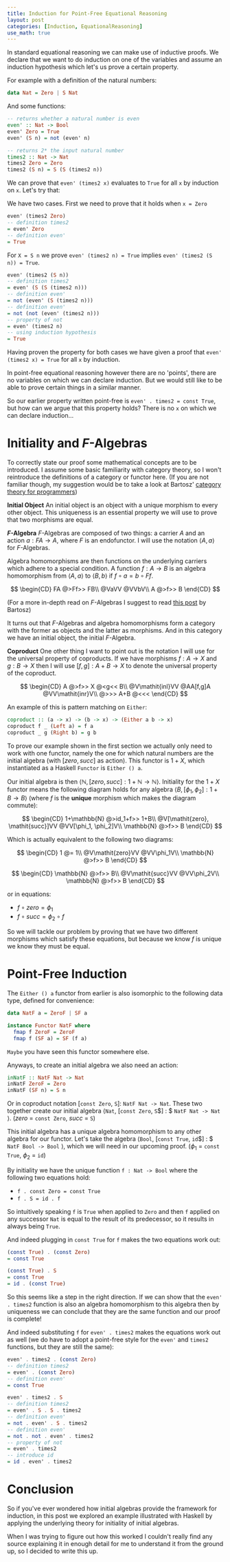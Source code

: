 ```yaml
---
title: Induction for Point-Free Equational Reasoning
layout: post
categories: [Induction, EquationalReasoning]
use_math: true
---
```


In standard equational reasoning we can make use of inductive proofs. We declare that we want to do induction on one of the variables and assume an induction hypothesis which let's us prove a certain property.

For example with a definition of the natural numbers:

```haskell
data Nat = Zero | S Nat
```

And some functions:

```haskell
-- returns whether a natural number is even
even' :: Nat -> Bool
even' Zero = True
even' (S n) = not (even' n)

-- returns 2* the input natural number
times2 :: Nat -> Nat
times2 Zero = Zero
times2 (S n) = S (S (times2 n))
```

We can prove that `even' (times2 x)` evaluates to `True` for all `x` by induction on `x`. Let's try that:

We have two cases. First we need to prove that it holds when `x = Zero`

```haskell
even' (times2 Zero)
-- definition times2
= even' Zero
-- definition even'
= True
```

For `X = S n` we prove `even' (times2 n) = True` implies `even' (times2 (S n)) = True`.

```haskell
even' (times2 (S n))
-- definition times2
= even' (S (S (times2 n)))
-- definition even'
= not (even' (S (times2 n)))
-- definition even'
= not (not (even' (times2 n)))
-- property of not
= even' (times2 n)
-- using induction hypothesis
= True
```

Having proven the property for both cases we have given a proof that `even' (times2 x) = True` for all `x` by induction.

In point-free equational reasoning however there are no 'points', there are no variables on which we can declare induction. But we would still like to be able to prove certain things in a similar manner.

So our earlier property written point-free is `even' . times2 = const True`, but how can we argue that this property holds? There is no `x` on which we can declare induction...

# Initiality and $F$-Algebras

To correctly state our proof some mathematical concepts are to be introduced. I assume some basic familiarity with category theory, so I won't reintroduce the definitions of a category or functor here. (If you are not familiar though, my suggestion would be to take a look at Bartosz' [category theory for programmers](https://bartoszmilewski.com/2014/10/28/category-theory-for-programmers-the-preface/))

**Initial Object** An initial object is an object with a unique morphism to every other object. This uniqueness is an essential property we will use to prove that two morphisms are equal.

**$F$-Algebra** $F$-Algebras are composed of two things: a carrier $A$ and an action $a : FA \rightarrow A$, where $F$ is an endofunctor. I will use the notation $\langle A, a \rangle$ for $F$-Algebras.

Algebra homomorphisms are then functions on the underlying carriers which adhere to a special condition. A function $f : A \rightarrow B$ is an algebra homomorphism from $\langle A, a \rangle$ to $\langle B, b \rangle$ if $f \circ a = b \circ Ff$.

$$
\begin{CD}
FA @>Ff>> FB\\
@VaVV @VVbV\\
A @>f>> B
\end{CD}
$$

(For a more in-depth read on $F$-Algebras I suggest to read [this post](https://www.schoolofhaskell.com/user/bartosz/understanding-algebras) by Bartosz)

It turns out that $F$-Algebras and algebra homomorphisms form a category with the former as objects and the latter as morphisms. And in this category we have an initial object, the initial $F$-Algebra.

**Coproduct** One other thing I want to point out is the notation I will use for the universal property of coproducts. If we have morphisms $f : A \rightarrow X$ and $g : B \rightarrow X$ then I will use $[f, g] : A + B \rightarrow X$ to denote the universal property of the coproduct.

$$
\begin{CD}
A @>f>> X @<g<< B\\
@V\mathit{inl}VV @AA[f,g]A @VV\mathit{inr}V\\
@>>> A+B @<<<
\end{CD}
$$

An example of this is pattern matching on `Either`:

```haskell
coproduct :: (a -> x) -> (b -> x) -> (Either a b -> x)
coproduct f _ (Left a) = f a
coproduct _ g (Right b) = g b
```

To prove our example shown in the first section we actually only need to work with one functor, namely the one for which natural numbers are the initial algebra (with $[\mathit{zero}, \mathit{succ}]$ as action). This functor is $1 + X$, which instantiated as a Haskell `Functor` is `Either () a`.

Our initial algebra is then $\langle\mathbb{N}, [\mathit{zero}, \mathit{succ}] : 1 + \mathbb{N} \rightarrow \mathbb{N} \rangle$. Initiality for the $1 + X$ functor means the following diagram holds for any algebra $\langle B, [\phi_1, \phi_2] : 1 + B \rightarrow B \rangle$ (where $f$ is the **unique** morphism which makes the diagram commute):

$$
\begin{CD}
1+\mathbb{N} @>id_1+f>> 1+B\\
@V[\mathit{zero}, \mathit{succ}]VV @VV[\phi_1, \phi_2]V\\
\mathbb{N} @>f>> B
\end{CD}
$$

Which is actually equivalent to the following two diagrams:

$$
\begin{CD}
1 @= 1\\
@V\mathit{zero}VV @VV\phi_1V\\
\mathbb{N} @>f>> B
\end{CD}
$$

$$
\begin{CD}
\mathbb{N} @>f>> B\\
@V\mathit{succ}VV @VV\phi_2V\\
\mathbb{N} @>f>> B
\end{CD}
$$

or in equations:

* $f \circ \mathit{zero} = \phi_1$
* $f \circ \mathit{succ} = \phi_2 \circ f$

So we will tackle our problem by proving that we have two different morphisms which satisfy these equations, but because we know $f$ is unique we know they must be equal.

# Point-Free Induction

The `Either () a` functor from earlier is also isomorphic to the following data type, defined for convenience:

```haskell
data NatF a = ZeroF | SF a

instance Functor NatF where
  fmap f ZeroF = ZeroF
  fmap f (SF a) = SF (f a)
```

`Maybe` you have seen this functor somewhere else.

Anyways, to create an initial algebra we also need an action:

```haskell
inNatF :: NatF Nat -> Nat
inNatF ZeroF = Zero
inNatF (SF n) = S n
```

Or in coproduct notation $[$`const Zero`, `S`$] :$ `NatF Nat -> Nat`. These two together create our initial algebra $\langle$`Nat`, $[$`const Zero`, `S`$] : $ `NatF Nat -> Nat` $\rangle$. ($\mathit{zero}$ = `const Zero`, $\mathit{succ}$ = `S`)

This initial algebra has a unique algebra homomorphism to any other algebra for our functor. Let's take the algebra $\langle$`Bool`, $[$`const True`, `id`$] : $ `NatF Bool -> Bool` $\rangle$, which we will need in our upcoming proof. ($\phi_1$ = `const True`, $\phi_2$ = `id`)

By initiality we have the unique function `f : Nat -> Bool` where the following two equations hold:

* `f . const Zero = const True`
* `f . S = id . f`

So intuitively speaking `f` is `True` when applied to `Zero` and then `f` applied on any successor `Nat` is equal to the result of its predecessor, so it results in always being `True`.

And indeed plugging in `const True` for `f` makes the two equations work out:

```haskell
(const True) . (const Zero)
= const True
```

```haskell
(const True) . S
= const True
= id . (const True)
```

So this seems like a step in the right direction. If we can show that the `even' . times2` function is also an algebra homomorphism to this algebra then by uniqueness we can conclude that they are the same function and our proof is complete!

And indeed substituting `f` for `even' . times2` makes the equations work out as well (we do have to adopt a point-free style for the `even'` and `times2` functions, but they are still the same):

```haskell
even' . times2 . (const Zero)
-- definition times2
= even' . (const Zero)
-- definition even'
= const True
```

```haskell
even' . times2 . S
-- definition times2
= even' . S . S . times2
-- definition even'
= not . even' . S . times2
-- definition even'
= not . not . even' . times2
-- property of not
= even' . times2
-- introduce id
= id . even' . times2
```

# Conclusion

So if you've ever wondered how initial algebras provide the framework for induction, in this post we explored an example illustrated with Haskell by applying the underlying theory for initiality of initial algebras.

When I was trying to figure out how this worked I couldn't really find any source explaining it in enough detail for me to understand it from the ground up, so I decided to write this up.